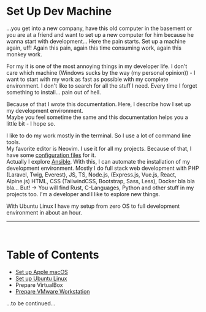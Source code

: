 # Set Up Dev Machine
...you get into a new company, have this old computer in the basement or you are at a friend and want to set up a new computer for him because he wanna start with development...
Here the pain starts. Set up a machine again, uff! Again this pain, again this time consuming work, again this monkey work.  

For my it is one of the most annoying things in my developer life. I don't care which machine (Windows sucks by the way (my personal opinion)) - I want to start with my work as fast as possible with my complete environment.
I don't like to search for all the stuff I need. Every time I forget something to install... pain out of hell.

Because of that I wrote this documentation. Here, I describe how I set up my development environment.  
Maybe you feel sometime the same and this documentation helps you a little bit - I hope so.

I like to do my work mostly in the terminal. So I use a lot of command line tools.  
My favorite editor is Neovim. I use it for all my projects. Because of that, I have some [configuration files](https://github.com/MannyFay/dotfiles) for it.  
Actually I explore [Ansible](https://www.ansible.com/). With this, I can automate the installation of my development environment.
Mostly I do full stack web development with PHP (Laravel, Twig, Everest), JS, TS, Node.js, (Express.js, Vue.js, React, Alpine.js) HTML, CSS (TailwindCSS, Bootstrap, Sass, Less), Docker bla bla bla...
But! -> You will find Rust, C-Languages, Python and other stuff in my projects too. I'm a developer and I like to explore new things.

With Ubuntu Linux I have my setup from zero OS to full development environment in about an hour.

---
<br>

# Table of Contents
* [Set up Apple macOS](docs/set-up-macos.md)
* [Set up Ubuntu Linux](docs/set-up-ubuntu.md)
* Prepare VirtualBox
* [Prepare VMware Workstation](docs/set-up-vmware.md)




...to be continued...


